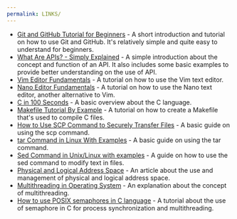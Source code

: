 ```yaml
---
permalink: LINKS/
---
```


+ [Git and GitHub Tutorial for Beginners](https://youtu.be/tRZGeaHPoaw?si=pOxzAItH0Upa3yN1) - A short introduction and tutorial on how to use Git and GitHub. It's relatively simple and quite easy to understand for beginners.
+ [What Are APIs? - Simply Explained](https://youtu.be/OVvTv9Hy91Q?si=-PUoeE7ibQSm8vqh) - A simple introduction about the concept and function of an API. It also includes some basic examples to provide better understanding on the use of API.
+ [Vim Editor Fundamentals](https://youtu.be/XguBRi4TDNc?si=vWRxvBttGAZIbsAA) - A tutorial on how to use the Vim text editor.
+ [Nano Editor Fundamentals](https://youtu.be/gyKiDczLIZ4?si=MdL9a_pT-biXJXTc) - A tutorial on how to use the Nano text editor, another alternative to Vim.
+ [C in 100 Seconds](https://youtu.be/U3aXWizDbQ4?si=CawZ-j7eQ5h9zyEo) - A basic overview about the C language.
+ [Makefile Tutorial By Example](https://makefiletutorial.com/) - A tutorial on how to create a Makefile that's used to compile C files.
+ [How to Use SCP Command to Securely Transfer Files](https://linuxize.com/post/how-to-use-scp-command-to-securely-transfer-files/) - A basic guide on using the scp command.
+ [tar Command in Linux With Examples](https://phoenixnap.com/kb/tar-command-in-linux) - A basic guide on using the tar command.
+ [Sed Command in Unix/Linux with examples](https://www.geeksforgeeks.org/sed-command-in-linux-unix-with-examples/) - A guide on how to use the sed command to modify text in files.
+ [Physical and Logical Address Space](https://www.javatpoint.com/os-physical-and-logical-address-space) - An article about the use and management of physical and logical address space.
+ [Multithreading in Operating System](https://www.geeksforgeeks.org/multithreading-in-operating-system/) - An explanation about the concept of multithreading.
+ [How to use POSIX semaphores in C language](https://www.geeksforgeeks.org/use-posix-semaphores-c/) - A tutorial about the use of semaphore in C for process synchronization and multithreading.
